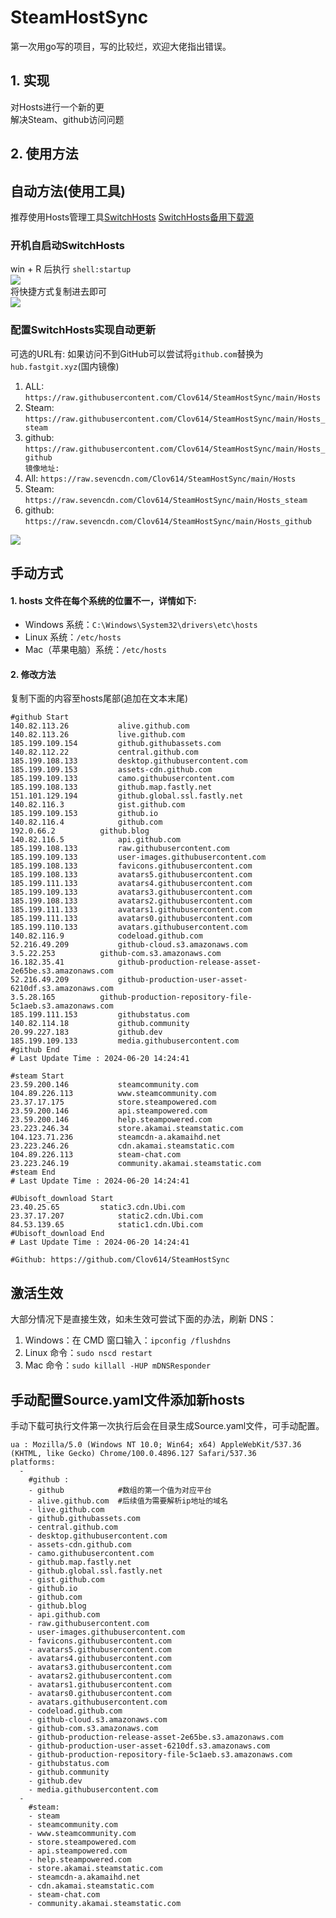# SteamHostSync
第一次用go写的项目，写的比较烂，欢迎大佬指出错误。

## 1. 实现
对Hosts进行一个新的更  
解决Steam、github访问问题

## 2. 使用方法
## 自动方法(使用工具)
推荐使用Hosts管理工具[SwitchHosts](https://github.com/oldj/SwitchHosts) 
[SwitchHosts备用下载源](https://nas.iaimi.info/s/nT5pb8jMQp32QwB)
### 开机自启动SwitchHosts
win + R 后执行 `shell:startup`    
![](/img/1.png)  
将快捷方式复制进去即可  
![](/img/2.png)  
### 配置SwitchHosts实现自动更新  
可选的URL有:
如果访问不到GitHub可以尝试将`github.com`替换为`hub.fastgit.xyz`(国内镜像)
1. ALL: `https://raw.githubusercontent.com/Clov614/SteamHostSync/main/Hosts`  
2. Steam: `https://raw.githubusercontent.com/Clov614/SteamHostSync/main/Hosts_steam`  
3. github: `https://raw.githubusercontent.com/Clov614/SteamHostSync/main/Hosts_github`    
`镜像地址:`
4. All: `https://raw.sevencdn.com/Clov614/SteamHostSync/main/Hosts`  
5. Steam: `https://raw.sevencdn.com/Clov614/SteamHostSync/main/Hosts_steam`  
6. github: `https://raw.sevencdn.com/Clov614/SteamHostSync/main/Hosts_github`  

![](/img/3.png)

## 手动方式
#### 1. hosts 文件在每个系统的位置不一，详情如下:
- Windows 系统：`C:\Windows\System32\drivers\etc\hosts`
- Linux 系统：`/etc/hosts`
- Mac（苹果电脑）系统：`/etc/hosts`

#### 2. 修改方法
复制下面的内容至hosts尾部(追加在文本末尾)

```
#github Start
140.82.113.26			alive.github.com
140.82.113.26			live.github.com
185.199.109.154			github.githubassets.com
140.82.112.22			central.github.com
185.199.108.133			desktop.githubusercontent.com
185.199.109.153			assets-cdn.github.com
185.199.109.133			camo.githubusercontent.com
185.199.108.133			github.map.fastly.net
151.101.129.194			github.global.ssl.fastly.net
140.82.116.3			gist.github.com
185.199.109.153			github.io
140.82.116.4			github.com
192.0.66.2			github.blog
140.82.116.5			api.github.com
185.199.108.133			raw.githubusercontent.com
185.199.109.133			user-images.githubusercontent.com
185.199.108.133			favicons.githubusercontent.com
185.199.108.133			avatars5.githubusercontent.com
185.199.111.133			avatars4.githubusercontent.com
185.199.109.133			avatars3.githubusercontent.com
185.199.108.133			avatars2.githubusercontent.com
185.199.111.133			avatars1.githubusercontent.com
185.199.111.133			avatars0.githubusercontent.com
185.199.110.133			avatars.githubusercontent.com
140.82.116.9			codeload.github.com
52.216.49.209			github-cloud.s3.amazonaws.com
3.5.22.253			github-com.s3.amazonaws.com
16.182.35.41			github-production-release-asset-2e65be.s3.amazonaws.com
52.216.49.209			github-production-user-asset-6210df.s3.amazonaws.com
3.5.28.165			github-production-repository-file-5c1aeb.s3.amazonaws.com
185.199.111.153			githubstatus.com
140.82.114.18			github.community
20.99.227.183			github.dev
185.199.109.133			media.githubusercontent.com
#github End
# Last Update Time : 2024-06-20 14:24:41 

#steam Start
23.59.200.146			steamcommunity.com
104.89.226.113			www.steamcommunity.com
23.37.17.175			store.steampowered.com
23.59.200.146			api.steampowered.com
23.59.200.146			help.steampowered.com
23.223.246.34			store.akamai.steamstatic.com
104.123.71.236			steamcdn-a.akamaihd.net
23.223.246.26			cdn.akamai.steamstatic.com
104.89.226.113			steam-chat.com
23.223.246.19			community.akamai.steamstatic.com
#steam End
# Last Update Time : 2024-06-20 14:24:41 

#Ubisoft_download Start
23.40.25.65			static3.cdn.Ubi.com
23.37.17.207			static2.cdn.Ubi.com
84.53.139.65			static1.cdn.Ubi.com
#Ubisoft_download End
# Last Update Time : 2024-06-20 14:24:41 

#Github: https://github.com/Clov614/SteamHostSync

```

## 激活生效
大部分情况下是直接生效，如未生效可尝试下面的办法，刷新 DNS：
1. Windows：在 CMD 窗口输入：`ipconfig /flushdns`
2. Linux 命令：`sudo nscd restart`
3. Mac 命令：`sudo killall -HUP mDNSResponder`  

## 手动配置Source.yaml文件添加新hosts  
手动下载可执行文件第一次执行后会在目录生成Source.yaml文件，可手动配置。  

```
ua : Mozilla/5.0 (Windows NT 10.0; Win64; x64) AppleWebKit/537.36 (KHTML, like Gecko) Chrome/100.0.4896.127 Safari/537.36
platforms:
  -
    #github :
    - github            #数组的第一个值为对应平台
    - alive.github.com  #后续值为需要解析ip地址的域名
    - live.github.com
    - github.githubassets.com
    - central.github.com
    - desktop.githubusercontent.com
    - assets-cdn.github.com
    - camo.githubusercontent.com
    - github.map.fastly.net
    - github.global.ssl.fastly.net
    - gist.github.com
    - github.io
    - github.com
    - github.blog
    - api.github.com
    - raw.githubusercontent.com
    - user-images.githubusercontent.com
    - favicons.githubusercontent.com
    - avatars5.githubusercontent.com
    - avatars4.githubusercontent.com
    - avatars3.githubusercontent.com
    - avatars2.githubusercontent.com
    - avatars1.githubusercontent.com
    - avatars0.githubusercontent.com
    - avatars.githubusercontent.com
    - codeload.github.com
    - github-cloud.s3.amazonaws.com
    - github-com.s3.amazonaws.com
    - github-production-release-asset-2e65be.s3.amazonaws.com
    - github-production-user-asset-6210df.s3.amazonaws.com
    - github-production-repository-file-5c1aeb.s3.amazonaws.com
    - githubstatus.com
    - github.community
    - github.dev
    - media.githubusercontent.com
  -
    #steam:
    - steam
    - steamcommunity.com
    - www.steamcommunity.com
    - store.steampowered.com
    - api.steampowered.com
    - help.steampowered.com
    - store.akamai.steamstatic.com
    - steamcdn-a.akamaihd.net
    - cdn.akamai.steamstatic.com
    - steam-chat.com
    - community.akamai.steamstatic.com
```
